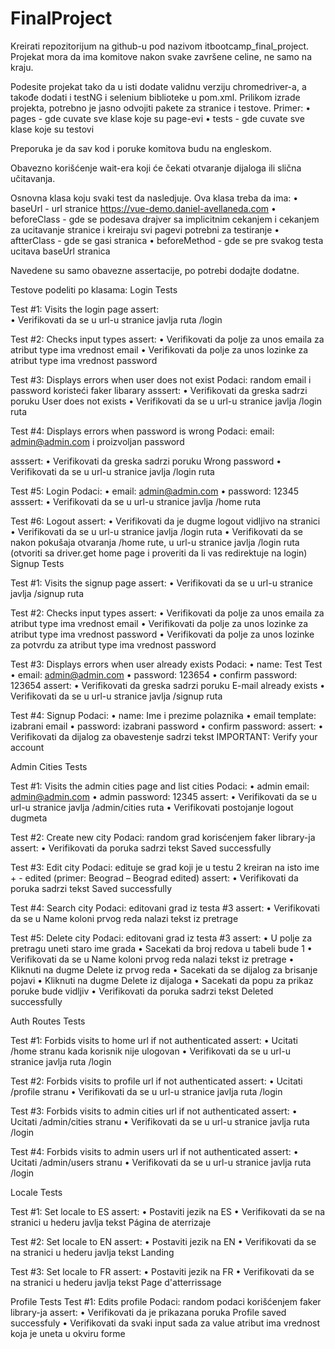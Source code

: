 # FinalProject

Kreirati repozitorijum na github-u pod nazivom itbootcamp_final_project. Projekat mora da ima komitove nakon svake završene celine, ne samo na kraju.

Podesite projekat tako da u isti dodate validnu verziju chromedriver-a, a takođe dodati i testNG i selenium biblioteke u pom.xml.
Prilikom izrade projekta, potrebno je jasno odvojiti pakete za stranice i testove. Primer:
•	pages - gde cuvate sve klase koje su page-evi
•	tests - gde cuvate sve klase koje su testovi

Preporuka je da sav kod i poruke komitova budu na engleskom.

Obavezno korišćenje wait-era koji će čekati otvaranje dijaloga ili slična učitavanja.

Osnovna klasa koju svaki test da nasledjuje. Ova klasa treba da ima:
•	baseUrl - url stranice https://vue-demo.daniel-avellaneda.com
•	beforeClass - gde se podesava drajver sa implicitnim cekanjem i cekanjem za ucitavanje stranice i kreiraju svi pagevi potrebni za testiranje
•	aftterClass - gde se gasi stranica
•	beforeMethod - gde se pre svakog testa ucitava baseUrl stranica

Navedene su samo obavezne assertacije, po potrebi dodajte dodatne.

Testove podeliti po klasama:
Login Tests

Test #1: Visits the login page
assert:  
•	Verifikovati da se u url-u stranice javlja ruta /login


Test #2: Checks input types
assert: 
•	Verifikovati da polje za unos emaila za atribut type ima vrednost email
•	Verifikovati da polje za unos lozinke za atribut type ima vrednost password


Test #3: Displays errors when user does not exist
Podaci: random email i password koristeći faker libarary
asssert: 
•	Verifikovati da greska sadrzi poruku User does not exists
•	Verifikovati da se u url-u stranice javlja /login ruta 

Test #4: Displays errors when password is wrong
Podaci: email: admin@admin.com i proizvoljan password

asssert: 
•	Verifikovati da greska sadrzi poruku Wrong password
•	Verifikovati da se u url-u stranice javlja /login ruta 

Test #5: Login
Podaci: 
•	email: admin@admin.com
•	password: 12345
asssert: 
•	Verifikovati da se u url-u stranice javlja /home ruta 

Test #6: Logout
assert: 
•	Verifikovati da je dugme logout vidljivo na stranici 
•	Verifikovati da se u url-u stranice javlja /login ruta 
•	Verifikovati da se nakon pokušaja otvaranja /home rute, u url-u stranice javlja /login ruta (otvoriti sa driver.get home page i proveriti da li vas redirektuje na login)
Signup Tests

Test #1: Visits the signup page
assert: 
•	Verifikovati da se u url-u stranice javlja /signup ruta 

Test #2: Checks input types
assert: 
•	Verifikovati da polje za unos emaila za atribut type ima vrednost email
•	Verifikovati da polje za unos lozinke za atribut type ima vrednost password
•	Verifikovati da polje za unos lozinke za potvrdu za atribut type ima vrednost password

Test #3: Displays errors when user already exists
Podaci: 
•	name: Test Test
•	email: admin@admin.com
•	password: 123654
•	confirm password: 123654
assert: 
•	Verifikovati da greska sadrzi poruku E-mail already exists
•	Verifikovati da se u url-u stranice javlja /signup ruta 

Test #4: Signup
Podaci: 
•	name: Ime i prezime polaznika
•	email template: izabrani email
•	password: izabrani password
•	confirm password: 
assert: 
•	Verifikovati da dijalog za obavestenje sadrzi tekst IMPORTANT: Verify your account

Admin Cities Tests

Test #1: Visits the admin cities page and list cities
Podaci: 
•	admin email: admin@admin.com
•	admin password: 12345
assert: 
•	Verifikovati da se u url-u stranice javlja /admin/cities ruta 
•	Verifikovati postojanje logout dugmeta


Test #2: Create new city
Podaci: random grad korisćenjem faker library-ja
assert: 
•	Verifikovati da poruka sadrzi tekst Saved successfully

Test #3: Edit city
Podaci: edituje se grad koji je u testu 2 kreiran na isto ime + - edited (primer: Beograd – Beograd edited)
assert: 
•	Verifikovati da poruka sadrzi tekst Saved successfully


Test #4: Search city
Podaci: editovani grad iz testa #3
assert: 
•	Verifikovati da se u Name koloni prvog reda nalazi tekst iz pretrage



Test #5: Delete city
Podaci: editovani grad iz testa #3
assert: 
•	U polje za pretragu uneti staro ime grada
•	Sacekati da broj redova u tabeli bude 1
•	Verifikovati da se u Name koloni prvog reda nalazi tekst iz pretrage
•	Kliknuti na dugme Delete iz prvog reda
•	Sacekati da se dijalog za brisanje pojavi
•	Kliknuti na dugme Delete iz dijaloga
•	Sacekati da popu za prikaz poruke bude vidljiv
•	Verifikovati da poruka sadrzi tekst Deleted successfully

Auth Routes Tests

Test #1: Forbids visits to home url if not authenticated
assert: 
•	Ucitati /home stranu kada korisnik nije ulogovan
•	Verifikovati da se u url-u stranice javlja ruta /login

Test #2: Forbids visits to profile url if not authenticated
assert: 
•	Ucitati /profile stranu
•	Verifikovati da se u url-u stranice javlja ruta /login

Test #3: Forbids visits to admin cities url if not authenticated
assert: 
•	Ucitati /admin/cities stranu
•	Verifikovati da se u url-u stranice javlja ruta /login

Test #4: Forbids visits to admin users url if not authenticated
assert: 
•	Ucitati /admin/users stranu
•	Verifikovati da se u url-u stranice javlja ruta /login

Locale Tests

Test #1: Set locale to ES
assert: 
•	Postaviti jezik na ES
•	Verifikovati da se na stranici u hederu javlja tekst Página de aterrizaje


Test #2: Set locale to EN
assert: 
•	Postaviti jezik na EN
•	Verifikovati da se na stranici u hederu javlja tekst Landing

Test #3: Set locale to FR
assert: 
•	Postaviti jezik na FR
•	Verifikovati da se na stranici u hederu javlja tekst Page d'atterrissage



Profile Tests 
Test #1: Edits profile
Podaci: random podaci korišćenjem faker library-ja
assert: 
•	Verifikovati da je prikazana poruka Profile saved successfuly
•	Verifikovati da svaki input sada za value atribut ima vrednost koja je uneta u okviru forme
